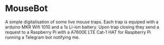 # MouseBot
A simple digitalisation of some live mouse traps.
Each trap is equiped with a arduino MKR Wifi 1010 and a 1s Li-ion battery. Upon trap closing they send a request to a Raspberry Pi with a A7600E LTE Cat-1 HAT for Raspberry Pi running a Telegram bot notifying me.
